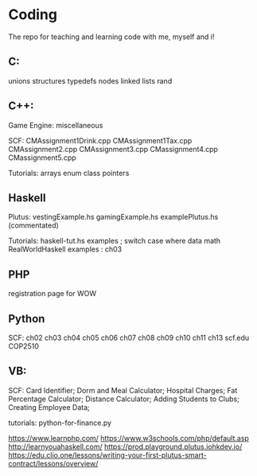 # Coding
The repo for teaching and learning code with me, myself and i!

C:
--------------------------
unions structures typedefs nodes linked lists rand

C++:
--------------------------
Game Engine:
miscellaneous

SCF: 
CMAssignment1Drink.cpp
CMAssignment1Tax.cpp
CMAssignment2.cpp
CMAssignment3.cpp
CMassignment4.cpp
CMassignment5.cpp
 
Tutorials:
arrays enum class pointers

Haskell
----------------------------


Plutus:
vestingExample.hs
gamingExample.hs
examplePlutus.hs (commentated) 

Tutorials:
haskell-tut.hs examples ; switch case where data math
RealWorldHaskell examples : ch03

PHP
----------------------------
registration page for WOW

Python
----------------------------
SCF:
ch02 ch03 ch04 ch05 ch06 ch07 ch08 ch09 ch10 ch11 ch13 scf.edu COP2510

VB:
----------------------------
SCF:
Card Identifier; Dorm and Meal Calculator; Hospital Charges; Fat Percentage Calculator; Distance Calculator; Adding Students to Clubs; Creating Employee Data;

tutorials:
python-for-finance.py

https://www.learnphp.com/
https://www.w3schools.com/php/default.asp
http://learnyouahaskell.com/
https://prod.playground.plutus.iohkdev.io/
https://edu.clio.one/lessons/writing-your-first-plutus-smart-contract/lessons/overview/
